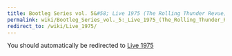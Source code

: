 ```yaml
---
title: Bootleg Series vol. 5&#58; Live 1975 (The Rolling Thunder Revue)
permalink: wiki/Bootleg_Series_vol._5:_Live_1975_(The_Rolling_Thunder_Revue)/
redirect_to: /wiki/Live_1975/
---
```


You should automatically be redirected to [Live 1975](/wiki/Live_1975/)
